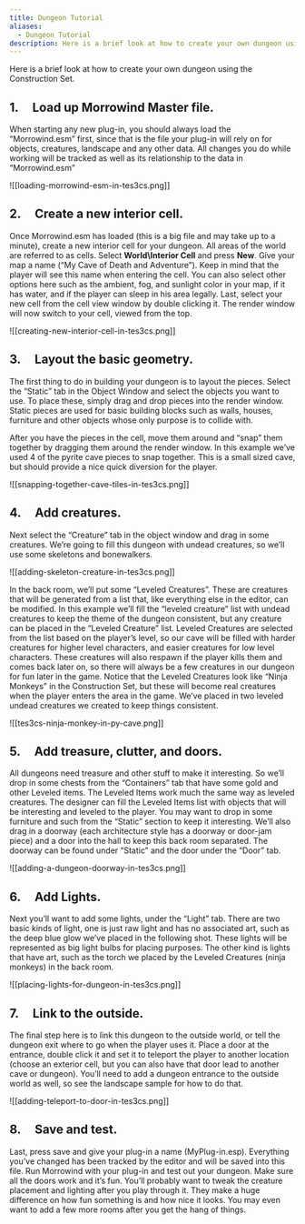 ```yaml
---
title: Dungeon Tutorial
aliases:
  - Dungeon Tutorial
description: Here is a brief look at how to create your own dungeon using the Construction Set.
---
```

Here is a brief look at how to create your own dungeon using the Construction Set.

## 1. &nbsp; &nbsp; Load up Morrowind Master file.

When starting any new plug-in, you should always load the “Morrowind.esm” first, since that is the file your plug-in will rely on for objects, creatures, landscape and any other data. All changes you do while working will be tracked as well as its relationship to the data in “Morrowind.esm”

![[loading-morrowind-esm-in-tes3cs.png]]


## 2. &nbsp; &nbsp; Create a new interior cell.

Once Morrowind.esm has loaded (this is a big file and may take up to a minute), create a new interior cell for your dungeon. All areas of the world are referred to as cells. Select **World\\Interior Cell** and press **New**. Give your map a name (“My Cave of Death and Adventure”). Keep in mind that the player will see this name when entering the cell. You can also select other options here such as the ambient, fog, and sunlight color in your map, if it has water, and if the player can sleep in his area legally. Last, select your new cell from the cell view window by double clicking it. The render window will now switch to your cell, viewed from the top.

![[creating-new-interior-cell-in-tes3cs.png]]

## 3. &nbsp; &nbsp; Layout the basic geometry.

The first thing to do in building your dungeon is to layout the pieces. Select the “Static” tab in the Object Window and select the objects you want to use. To place these, simply drag and drop pieces into the render window. &nbsp; Static pieces are used for basic building blocks such as walls, houses, furniture and other objects whose only purpose is to collide with.

After you have the pieces in the cell, move them around and “snap” them together by dragging them around the render window. In this example we’ve used 4 of the pyrite cave pieces to snap together. This is a small sized cave, but should provide a nice quick diversion for the player.


![[snapping-together-cave-tiles-in-tes3cs.png]]

## 4. &nbsp; &nbsp; Add creatures.

Next select the “Creature” tab in the object window and drag in some creatures. We’re going to fill this dungeon with undead creatures, so we’ll use some skeletons and bonewalkers.

![[adding-skeleton-creature-in-tes3cs.png]]

In the back room, we’ll put some “Leveled Creatures”. These are creatures that will be generated from a list that, like everything else in the editor, can be modified. In this example we’ll fill the “leveled creature” list with undead creatures to keep the theme of the dungeon consistent, but any creature can be placed in the “Leveled Creature” list. Leveled Creatures are selected from the list based on the player’s level, so our cave will be filled with harder creatures for higher level characters, and easier creatures for low level characters. These creatures will also respawn if the player kills them and comes back later on, so there will always be a few creatures in our dungeon for fun later in the game. Notice that the Leveled Creatures look like “Ninja Monkeys” in the Construction Set, but these will become real creatures when the player enters the area in the game. We’ve placed in two leveled undead creatures we created to keep things consistent.

![[tes3cs-ninja-monkey-in-py-cave.png]]

## 5. &nbsp; &nbsp; Add treasure, clutter, and doors.

All dungeons need treasure and other stuff to make it interesting. So we’ll drop in some chests from the “Containers” tab that have some gold and other Leveled items. The Leveled Items work much the same way as leveled creatures. The designer can fill the Leveled Items list with objects that will be interesting and leveled to the player. You may want to drop in some furniture and such from the “Static” section to keep it interesting. We’ll also drag in a doorway (each architecture style has a doorway or door-jam piece) and a door into the hall to keep this back room separated. The doorway can be found under “Static” and the door under the “Door” tab.

![[adding-a-dungeon-doorway-in-tes3cs.png]]

## 6. &nbsp; &nbsp; Add Lights.

Next you’ll want to add some lights, under the “Light” tab. There are two basic kinds of light, one is just raw light and has no associated art, such as the deep blue glow we’ve placed in the following shot. These lights will be represented as big light bulbs for placing purposes. The other kind is lights that have art, such as the torch we placed by the Leveled Creatures (ninja monkeys) in the back room.

![[placing-lights-for-dungeon-in-tes3cs.png]]

## 7. &nbsp; &nbsp; Link to the outside.

The final step here is to link this dungeon to the outside world, or tell the dungeon exit where to go when the player uses it. Place a door at the entrance, double click it and set it to teleport the player to another location (choose an exterior cell, but you can also have that door lead to another cave or dungeon). You’ll need to add a dungeon entrance to the outside world as well, so see the landscape sample for how to do that.

![[adding-teleport-to-door-in-tes3cs.png]]

## 8. &nbsp; &nbsp; Save and test.

Last, press save and give your plug-in a name (MyPlug-in.esp). Everything you’ve changed has been tracked by the editor and will be saved into this file. Run Morrowind with your plug-in and test out your dungeon. Make sure all the doors work and it’s fun. You’ll probably want to tweak the creature placement and lighting after you play through it. They make a huge difference on how fun something is and how nice it looks. You may even want to add a few more rooms after you get the hang of things.
